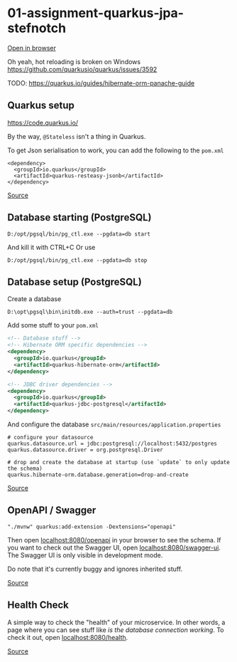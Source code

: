 # 01-assignment-quarkus-jpa-stefnotch
[Open in browser](http://localhost:8080)

Oh yeah, hot reloading is broken on Windows https://github.com/quarkusio/quarkus/issues/3592


TODO: https://quarkus.io/guides/hibernate-orm-panache-guide
## Quarkus setup
https://code.quarkus.io/

By the way, `@Stateless` isn't a thing in Quarkus. 

To get Json serialisation to work, you can add the following to the `pom.xml`
```
<dependency>
  <groupId>io.quarkus</groupId>
  <artifactId>quarkus-resteasy-jsonb</artifactId>
</dependency>
```
[Source](https://stackoverflow.com/a/56656851)

## Database starting (PostgreSQL)
```
D:/opt/pgsql/bin/pg_ctl.exe --pgdata=db start
```
And kill it with CTRL+C 
Or use
```
D:/opt/pgsql/bin/pg_ctl.exe --pgdata=db stop
```

## Database setup (PostgreSQL)

Create a database
```
D:\opt\pgsql\bin\initdb.exe --auth=trust --pgdata=db
```

Add some stuff to your `pom.xml`
```xml
<!-- Database stuff -->
<!-- Hibernate ORM specific dependencies -->
<dependency>
  <groupId>io.quarkus</groupId>
  <artifactId>quarkus-hibernate-orm</artifactId>
</dependency>

<!-- JDBC driver dependencies -->
<dependency>
  <groupId>io.quarkus</groupId>
  <artifactId>quarkus-jdbc-postgresql</artifactId>
</dependency>
```

And configure the database `src/main/resources/application.properties`
```
# configure your datasource
quarkus.datasource.url = jdbc:postgresql://localhost:5432/postgres
quarkus.datasource.driver = org.postgresql.Driver

# drop and create the database at startup (use `update` to only update the schema)
quarkus.hibernate-orm.database.generation=drop-and-create
```
[Source](https://quarkus.io/guides/hibernate-orm-guide)

## OpenAPI / Swagger

```
"./mvnw" quarkus:add-extension -Dextensions="openapi"
```

Then open [localhost:8080/openapi](http://localhost:8080/openapi) in your browser to see the schema. 
If you want to check out the Swagger UI, open [localhost:8080/swagger-ui](http://localhost:8080/swagger-ui).
The Swagger UI is only visible in development mode.

Do note that it's currently buggy and ignores inherited stuff.

[Source](https://quarkus.io/guides/openapi-swaggerui-guide)

## Health Check

A simple way to check the "health" of your microservice. In other words, a page where you can see stuff like *is the database connection working*.
To check it out, open [localhost:8080/health](http://localhost:8080/health).

[Source](https://quarkus.io/guides/health-guide)